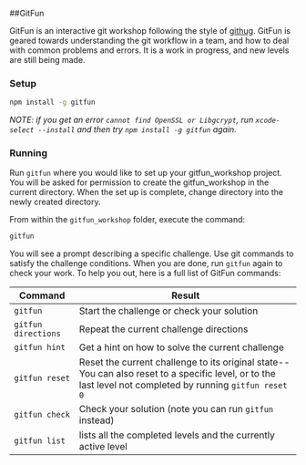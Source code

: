 ##GitFun

GitFun is an interactive git workshop following the style of [githug](https://github.com/Gazler/githug). GitFun is geared towards understanding the git workflow in a team, and how to deal with common problems and errors. It is a work in progress, and new levels are still being made.

### Setup

```sh
npm install -g gitfun
```

*NOTE: if you get an error `cannot find OpenSSL or Libgcrypt`, run `xcode-select --install` and then try `npm install -g gitfun` again.*

### Running

Run `gitfun` where you would like to set up your gitfun\_workshop project. You will be asked for permission to create the gitfun\_workshop in the current directory.
When the set up is complete, change directory into the newly created directory.

From within the `gitfun_workshop` folder, execute the command:

```sh
gitfun
```

You will see a prompt describing a specific challenge. Use git commands to satisfy the challenge conditions. When you are done, run `gitfun` again to check your work. To help you out, here is a full list of GitFun commands:

Command | Result
--------|-------
`gitfun` | Start the challenge or check your solution
`gitfun directions` | Repeat the current challenge directions
`gitfun hint` | Get a hint on how to solve the current challenge
`gitfun reset` | Reset the current challenge to its original state--You can also reset to a specific level, or to the last level not completed by running `gitfun reset 0`
`gitfun check` | Check your solution (note you can run `gitfun` instead)
`gitfun list` | lists all the completed levels and the currently active level
